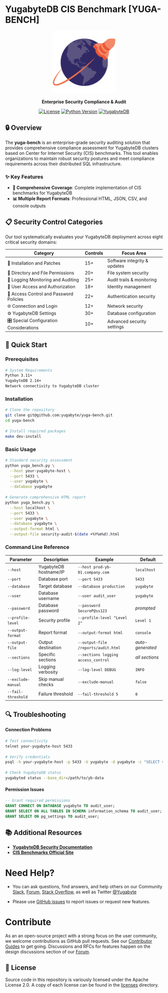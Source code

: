 # YugabyteDB CIS Benchmark [YUGA-BENCH]

<div align="center">
  <img src="https://raw.githubusercontent.com/yugabyte/yugabyte-db/master/docs/static/images/ybsymbol_original.png" alt="YugabyteDB Logo" width="200"/>

  **Enterprise Security Compliance & Audit**

  [![License](https://img.shields.io/badge/License-Apache%202.0-blue.svg)](https://opensource.org/licenses/Apache-2.0)
  [![Python Version](https://img.shields.io/badge/Python-3.11%2B-blue)](https://python.org)
  [![YugabyteDB](https://img.shields.io/badge/YugabyteDB-2.14%2B-orange)](https://yugabyte.com)
</div>

## 🔒 Overview

The **yuga-bench** is an enterprise-grade security auditing solution that provides comprehensive compliance assessment for YugabyteDB clusters based on Center for Internet Security (CIS) benchmarks. This tool enables organizations to maintain robust security postures and meet compliance requirements across their distributed SQL infrastructure.

### ✨ Key Features

- **🎯 Comprehensive Coverage**: Complete implementation of CIS benchmarks for YugabyteDB
- **📊 Multiple Report Formats**: Professional HTML, JSON, CSV, and console outputs

## 📋 Security Control Categories

Our tool systematically evaluates your YugabyteDB deployment across eight critical security domains:

| **Category** | **Controls** | **Focus Area** |
|--------------|--------------|----------------|
| 🔧 Installation and Patches | 15+ | Software integrity & updates |
| 📁 Directory and File Permissions | 20+ | File system security |
| 📝 Logging Monitoring and Auditing | 25+ | Audit trails & monitoring |
| 👥 User Access and Authorization | 18+ | Identity management |
| 🔐 Access Control and Password Policies | 22+ | Authentication security |
| 🌐 Connection and Login | 12+ | Network security |
| ⚙️ YugabyteDB Settings | 30+ | Database configuration |
| 🎛️ Special Configuration Considerations | 10+ | Advanced security settings |

## 🚀 Quick Start

### Prerequisites

```bash
# System Requirements
Python 3.11+
YugabyteDB 2.14+
Network connectivity to YugabyteDB cluster
```

### Installation

```bash
# Clone the repository
git clone git@github.com:yugabyte/yuga-bench.git
cd yuga-bench

# Install required packages
make dev-install
```

### Basic Usage

```bash
# Standard security assessment
python yuga_bench.py \
  --host your-yugabyte-host \
  --port 5433 \
  --user yugabyte \
  --database yugabyte

# Generate comprehensive HTML report
python yuga_bench.py \
  --host localhost \
  --port 5433 \
  --user yugabyte \
  --database yugabyte \
  --output-format html \
  --output-file security-audit-$(date +%Y%m%d).html
```

### Command Line Reference

| Parameter | Description | Example | Default |
|-----------|-------------|---------|---------|
| `--host` | YugabyteDB hostname/IP | `--host prod-yb-01.company.com` | `localhost` |
| `--port` | Database port | `--port 5433` | `5433` |
| `--database` | Target database | `--database production` | `yugabyte` |
| `--user` | Database username | `--user audit_user` | `yugabyte` |
| `--password` | Database password | `--password SecureP@ss123` | *prompted* |
| `--profile-level` | Security profile | `--profile-level "Level 2"` | `Level 1` |
| `--output-format` | Report format | `--output-format html` | `console` |
| `--output-file` | Output destination | `--output-file /reports/audit.html` | *auto-generated* |
| `--sections` | Specific sections | `--sections logging access_control` | *all sections* |
| `--log-level` | Logging verbosity | `--log-level DEBUG` | `INFO` |
| `--exclude-manual` | Skip manual checks | `--exclude-manual` | `false` |
| `--fail-threshold` | Failure threshold | `--fail-threshold 5` | `0` |

## 🔍 Troubleshooting

#### Connection Problems
```bash
# Test connectivity
telnet your-yugabyte-host 5433

# Verify credentials
psql -h your-yugabyte-host -p 5433 -U yugabyte -d yugabyte -c "SELECT version();"

# Check YugabyteDB status
yugabyted status --base_dir=/path/to/yb-data
```

#### Permission Issues
```sql
-- Grant required permissions
GRANT CONNECT ON DATABASE yugabyte TO audit_user;
GRANT SELECT ON ALL TABLES IN SCHEMA information_schema TO audit_user;
GRANT SELECT ON pg_settings TO audit_user;
```

## 📚 Additional Resources

- **[YugabyteDB Security Documentation](https://docs.yugabyte.com/latest/secure/)**
- **[CIS Benchmarks Official Site](https://www.cisecurity.org/cis-benchmarks)**

# Need Help?

* You can ask questions, find answers, and help others on our Community [Slack](https://communityinviter.com/apps/yugabyte-db/register), [Forum](https://forum.yugabyte.com), [Stack Overflow](https://stackoverflow.com/questions/tagged/yugabyte-db), as well as Twitter [@Yugabyte](https://twitter.com/yugabyte)

* Please use [GitHub issues](https://github.com/yugabyte/yuga-bench/issues) to report issues or request new features.

# Contribute

As an an open-source project with a strong focus on the user community, we welcome contributions as GitHub pull requests. See our [Contributor Guides](https://docs.yugabyte.com/preview/contribute/) to get going. Discussions and RFCs for features happen on the design discussions section of our [Forum](https://forum.yugabyte.com).

## 📄 License

Source code in this repository is variously licensed under the Apache License 2.0. A copy of each license can be found in the [licenses](LICENSE) directory.
